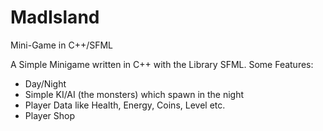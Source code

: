 # MadIsland
Mini-Game in C++/SFML

A Simple Minigame written in C++ with the Library SFML.
Some Features:
  - Day/Night
  - Simple KI/AI (the monsters) which spawn in the night
  - Player Data like Health, Energy, Coins, Level etc.
  - Player Shop
